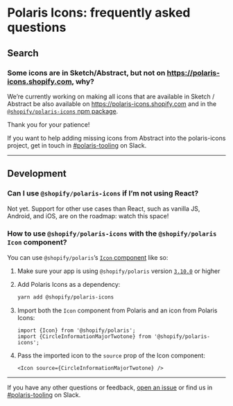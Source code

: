 # Polaris Icons: frequently asked questions

## Search

### Some icons are in Sketch/Abstract, but not on https://polaris-icons.shopify.com, why?

We’re currently working on making all icons that are available in Sketch / Abstract be also available on https://polaris-icons.shopify.com and in the [`@shopify/polaris-icons` npm package](https://npmjs.com/package/@shopify/polaris-icons).

Thank you for your patience!

If you want to help adding missing icons from Abstract into the polaris-icons project, get in touch in [#polaris-tooling](https://shopify.slack.com/messages/CCNUS0FML) on Slack.

---

## Development

### Can I use `@shopify/polaris-icons` if I’m not using React?

Not yet. Support for other use cases than React, such as vanilla JS, Android, and iOS, are on the roadmap: watch this space!

### How to use `@shopify/polaris-icons` with the `@shopify/polaris` `Icon` component?

You can use `@shopify/polaris`’s [`Icon` component](https://polaris.shopify.com/components/images-and-icons/icon) like so:

1. Make sure your app is using `@shopify/polaris` version [`3.10.0`](https://github.com/Shopify/polaris-react/releases/tag/v3.10.0) or higher
2. Add Polaris Icons as a dependency:

   ```bash
   yarn add @shopify/polaris-icons
   ```

3. Import both the `Icon` component from Polaris and an icon from Polaris Icons:

   ```tsx
   import {Icon} from '@shopify/polaris';
   import {CircleInformationMajorTwotone} from '@shopify/polaris-icons';
   ```

4. Pass the imported icon to the `source` prop of the Icon component:

   ```tsx
   <Icon source={CircleInformationMajorTwotone} />
   ```

---

If you have any other questions or feedback, [open an issue](https://github.com/Shopify/polaris-icons/issues/new?assignees=HYPD&labels=&template=feedback-for-polaris-icons-ui.md&title=%5BFeedback%5D+) or find us in [#polaris-tooling](https://shopify.slack.com/messages/CCNUS0FML) on Slack.
